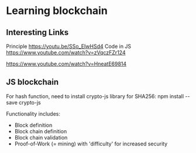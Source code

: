 # Learning blockchain

## Interesting Links
Principle
https://youtu.be/SSo_EIwHSd4
Code in JS
https://www.youtube.com/watch?v=zVqczFZr124

https://www.youtube.com/watch?v=HneatE69814

## JS blockchain
For hash function, need to install crypto-js library for SHA256: npm install --save crypto-js

Functionality includes:
- Block definition
- Block chain definition
- Block chain validation
- Proof-of-Work (= mining) with 'difficulty' for increased security

